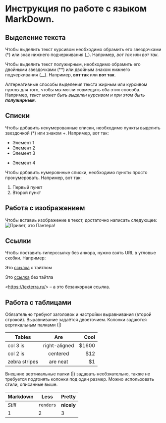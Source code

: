 # Инструкция по работе с языком MarkDown.

## Выделение текста

Чтобы выделить текст курсивом необходимо
обрамить его звездочками (*) или знак нижнего подчеркивания (_). Например, *вот так* или _вот так_.

Чтобы выделить текст полужирным, необходимо
обрамить его двойными звездочками (**) или двойным знаком нижнего подчеркивания (__). Например, **вот так** или __вот так__.

Алтернативные способы выделения текста жирным или курсивом нужны для того, чтобы мы могли совмещать оба этих способа. Например, _текст может быть выделен курсивом и при этом быть **полужирным**_.


## Списки

Чтобы добавить ненумерованные списки, необходимо пункты выделить звездочкой (*) или знаком +.
Например, вот так:
* Элемент 1
* Элемент 2
* Элемент 3
+ Элемент 4

Чтобы добавить нумеровнные списки, необходимо пункты просто пронумеровать.
Например, вот так:
1. Первый пункт
2. Второй пункт


## Работа с изображением

Чтобы вставиь изображение в текст, достаточно написать следующее:
![Привет, это Пантера!](DarkBeast.jpg)

## Ссылки

Чтобы поставить гиперссылку без анкора, нужно взять URL в угловые скобки.
Например:

Это [ссылка](https://gb.ru/ "GeekBrains - Образовательный портал") с тайтлом

Это [ссылка](https://gb.ru/) без тайтла

<https://texterra.ru/&gt; – а это безанкорная ссылка.


## Работа с таблицами

Обязательно требуют заголовок и настройки выравнивания (второй строкой). Выравнивание задаётся двоеточием. Колонки задаются вертикальным палками (|)

| Tables        | Are           | Cool  |
| ------------- |:-------------:| -----:|
| col 3 is      | right-aligned | $1600 |
| col 2 is      | centered      |   $12 |
| zebra stripes | are neat      |    $1 |

Внешние вертикальные палки (|) задавать необзяательно, также не требуется подгонять колонки под один размер. Можно использовать стили, описанные выше.

Markdown | Less | Pretty
--- | --- | ---
*Still* | `renders` | **nicely**
1 | 2 | 3
